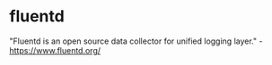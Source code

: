 # fluentd

"Fluentd is an open source data collector for unified logging layer." - <https://www.fluentd.org/>
